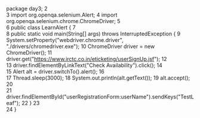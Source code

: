 package day3;
2	
3	import org.openqa.selenium.Alert;
4	import org.openqa.selenium.chrome.ChromeDriver;
5	
6	public class LearnAlert {
7	
8		public static void main(String[] args) throws InterruptedException {
9			System.setProperty("webdriver.chrome.driver", "./drivers/chromedriver.exe");
10			ChromeDriver driver = new ChromeDriver();
11			driver.get("https://www.irctc.co.in/eticketing/userSignUp.jsf");
12			
13			driver.findElementByLinkText("Check Availability").click();
14			
15			Alert alt = driver.switchTo().alert();
16			
17			Thread.sleep(3000);
18			System.out.println(alt.getText());
19			alt.accept();
20			
21			driver.findElementById("userRegistrationForm:userName").sendKeys("TestLeaf");
22		}
23	
24	}
